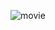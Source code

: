 

![movie](https://user-images.githubusercontent.com/50179354/148556812-ae423653-d1ca-405e-9c80-8b193d25cf7e.png)
